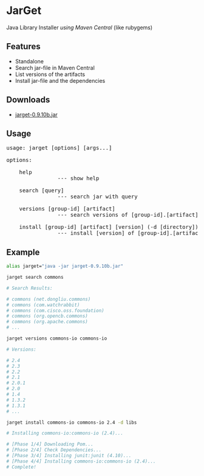 # JarGet

Java Library Installer *using Maven Central* (like rubygems)

## Features

- Standalone
- Search jar-file in Maven Central
- List versions of the artifacts
- Install jar-file and the dependencies

## Downloads

- [jarget-0.9.10b.jar](http://atmarksharp.github.io/jarget/jarget-0.9.10b.jar)

## Usage

<pre>
usage: jarget [options] [args...]

options:

    help
                --- show help

    search [query]
                --- search jar with query

    versions [group-id] [artifact]
                --- search versions of [group-id].[artifact]

    install [group-id] [artifact] [version] (-d [directory])
                --- install [version] of [group-id].[artifact]
</pre>

## Example

```bash
alias jarget="java -jar jarget-0.9.10b.jar"

jarget search commons

# Search Results:

# commons (net.dongliu.commons)
# commons (com.watchrabbit)
# commons (com.cisco.oss.foundation)
# commons (org.opencb.commons)
# commons (org.apache.commons)
# ...

jarget versions commons-io commons-io

# Versions:

# 2.4
# 2.3
# 2.2
# 2.1
# 2.0.1
# 2.0
# 1.4
# 1.3.2
# 1.3.1
# ...

jarget install commons-io commons-io 2.4 -d libs

# Installing commons-io:commons-io (2.4)...

# [Phase 1/4] Downloading Pom...
# [Phase 2/4] Check Dependencies...
# [Phase 3/4] Installing junit:junit (4.10)...
# [Phase 4/4] Installing commons-io:commons-io (2.4)...
# Complete!

```